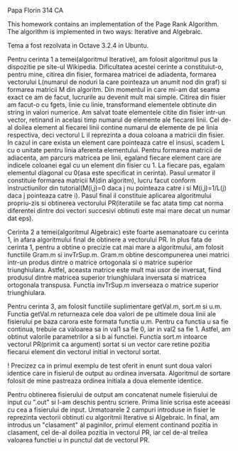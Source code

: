 Papa Florin
314 CA

This homework contains an implementation of the Page Rank Algorithm. The 
algorithm is implemented in two ways: Iterative and Algebraic.

Tema a fost rezolvata in Octave 3.2.4 in Ubuntu.

Pentru cerinta 1 a temei(algoritmul Iterative), am folosit algoritmul pus la 
dispozitie pe site-ul Wikipedia. Dificultatea acestei cerinte a constituiut-o, 
pentru mine, citirea din fisier, formarea matricei de adiadenta, formarea 
vectorului L(numarul de noduri la care pointeaza un anumit nod din graf) si 
formarea matricii M din algoritm. Din momentul in care mi-am dat seama exact 
ce am de facut, lucrurile au devenit mult mai simple. Citirea din fisier am 
facut-o cu fgets, linie cu linie, transformand elementele obtinute din string 
in valori numerice. Am salvat toate elementele citite din fisier intr-un 
vector, retinand in acelasi timp numarul de elemente ale fiecarei linii. Cel 
de-al doilea element al fiecarei linii contine numarul de elemente de pe linia 
respectiva, deci vectorul L il reprezinta a doua coloana a matricii din fisier.
In cazul in care exista un element care pointeaza catre el insusi, scadem L cu 
o unitate pentru linia aferenta elementului. Pentru formarea matricii de 
adiacenta, am parcurs matricea pe linii, egaland fiecare element care are 
indicele coloanei egal cu un element din fisier cu 1. La fiecare pas, egalam 
elementul diagonal cu 0(asa este specificat in cerinta). Pasul urmator il 
constituie formarea matricii M(din algoritm), lucru facut conform 
instructiunilor din tutorial(M(i,j)=0 daca j nu pointeaza catre i si 
M(i,j)=1/L(j) daca j pointeaza catre i). Pasul final il constituie aplicarea 
algoritmului propriu-zis si obtinerea vectorului PR(iteratiile se fac atata 
timp cat norma diferentei dintre doi vectori succesivi obtinuti este mai mare 
decat un numar dat eps).

Cerinta 2 a temei(algoritmul Algebraic) este foarte asemanatoare cu cerinta 1, 
in afara algoritmului final de obtinere a vectorului PR. In plus fata de 
cerinta 1, pentru a obtine o precizie cat mai mare a algoritmului, am folosit 
functiile Gram.m si invTrSup.m. Gram.m obtine descompunerea unei matrici 
intr-un produs dintre o matrice ortogonala si o matrice superior triunghiulara.
Astfel, aceasta matrice este mult mai usor de inversat, fiind produsul dintre 
matricea superior triunghiulara inversata si matricea ortogonala transpusa. 
Functia invTrSup.m inverseaza o matrice superior triunghiulara.

Pentru cerinta 3, am folosit functiile suplimentare getVal.m, sort.m si u.m. 
Functia getVal.m returneaza cele doa valori de pe ultimele doua linii ale 
fisierului pe baza carora este formata functia u.m. Pentru ca functia u sa fie 
continua, trebuie ca valoarea sa in val1 sa fie 0, iar in val2 sa fie 1. 
Astfel, am obtinut valorile parametrilor a si b ai functiei. Functia sort.m 
intoarce vectorul PR(primit ca argument) sortat si un vector care retine 
pozitia fiecarui element din vectorul initial in vectorul sortat. 

!	Precizez ca in primul exemplu de test oferit in enunt sunt doua valori 
identice care in fisierul de output au ordinea inversata. Algoritmul de sortare
folosit de mine pastreaza ordinea initiala a doua elemente identice. 

Pentru obtinerea fisierului de output am concatenat numele fisierului de input 
cu ".out" si l-am deschis pentru scriere. Prima linie scrisa este aceeasi cu 
cea a fisierului de input. Urmatoarele 2 campuri introduse in fisier le 
reprezinta vectorii obtinuti cu algoritmii Iterative si Algebraic. In final, 
am introdus un "clasament" al paginilor, primul element continand pozitia in 
clasament, cel de-al doilea pozitia in vectorul PR, iar cel de-al treilea 
valoarea functiei u in punctul dat de vectorul PR.